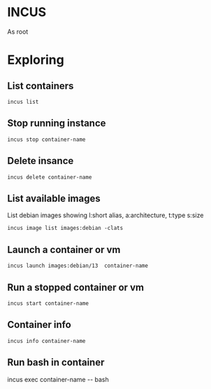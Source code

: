 # INCUS

As root

# Exploring
    
## List containers

    incus list

## Stop running instance
    
    incus stop container-name

## Delete insance
    
    incus delete container-name

## List available images
    
List debian images showing l:short alias, a:architecture, t:type s:size

    incus image list images:debian -clats


## Launch a container or vm

    incus launch images:debian/13  container-name

## Run a stopped container or vm

    incus start container-name

## Container info
    
    incus info container-name

## Run bash in container

   incus exec container-name -- bash 
